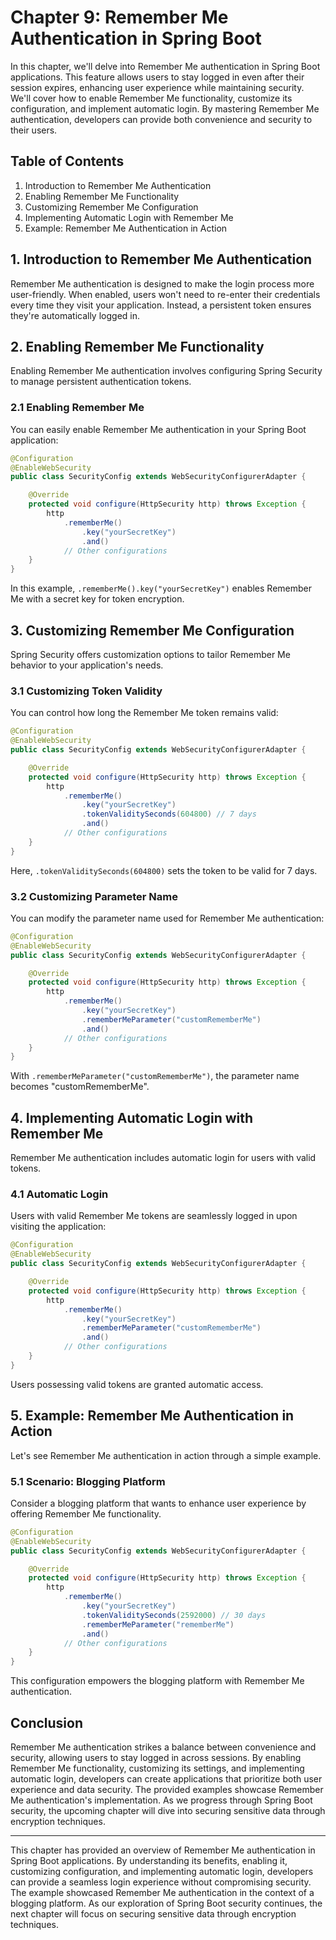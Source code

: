 # Chapter 9: Remember Me Authentication in Spring Boot

In this chapter, we'll delve into Remember Me authentication in Spring Boot applications. This feature allows users to stay logged in even after their session expires, enhancing user experience while maintaining security. We'll cover how to enable Remember Me functionality, customize its configuration, and implement automatic login. By mastering Remember Me authentication, developers can provide both convenience and security to their users.

## Table of Contents

1. Introduction to Remember Me Authentication
2. Enabling Remember Me Functionality
3. Customizing Remember Me Configuration
4. Implementing Automatic Login with Remember Me
5. Example: Remember Me Authentication in Action

## 1. Introduction to Remember Me Authentication

Remember Me authentication is designed to make the login process more user-friendly. When enabled, users won't need to re-enter their credentials every time they visit your application. Instead, a persistent token ensures they're automatically logged in.

## 2. Enabling Remember Me Functionality

Enabling Remember Me authentication involves configuring Spring Security to manage persistent authentication tokens.

### 2.1 Enabling Remember Me

You can easily enable Remember Me authentication in your Spring Boot application:

```java
@Configuration
@EnableWebSecurity
public class SecurityConfig extends WebSecurityConfigurerAdapter {

    @Override
    protected void configure(HttpSecurity http) throws Exception {
        http
            .rememberMe()
                .key("yourSecretKey")
                .and()
            // Other configurations
    }
}
```

In this example, `.rememberMe().key("yourSecretKey")` enables Remember Me with a secret key for token encryption.

## 3. Customizing Remember Me Configuration

Spring Security offers customization options to tailor Remember Me behavior to your application's needs.

### 3.1 Customizing Token Validity

You can control how long the Remember Me token remains valid:

```java
@Configuration
@EnableWebSecurity
public class SecurityConfig extends WebSecurityConfigurerAdapter {

    @Override
    protected void configure(HttpSecurity http) throws Exception {
        http
            .rememberMe()
                .key("yourSecretKey")
                .tokenValiditySeconds(604800) // 7 days
                .and()
            // Other configurations
    }
}
```

Here, `.tokenValiditySeconds(604800)` sets the token to be valid for 7 days.

### 3.2 Customizing Parameter Name

You can modify the parameter name used for Remember Me authentication:

```java
@Configuration
@EnableWebSecurity
public class SecurityConfig extends WebSecurityConfigurerAdapter {

    @Override
    protected void configure(HttpSecurity http) throws Exception {
        http
            .rememberMe()
                .key("yourSecretKey")
                .rememberMeParameter("customRememberMe")
                .and()
            // Other configurations
    }
}
```

With `.rememberMeParameter("customRememberMe")`, the parameter name becomes "customRememberMe".

## 4. Implementing Automatic Login with Remember Me

Remember Me authentication includes automatic login for users with valid tokens.

### 4.1 Automatic Login

Users with valid Remember Me tokens are seamlessly logged in upon visiting the application:

```java
@Configuration
@EnableWebSecurity
public class SecurityConfig extends WebSecurityConfigurerAdapter {

    @Override
    protected void configure(HttpSecurity http) throws Exception {
        http
            .rememberMe()
                .key("yourSecretKey")
                .rememberMeParameter("customRememberMe")
                .and()
            // Other configurations
    }
}
```

Users possessing valid tokens are granted automatic access.

## 5. Example: Remember Me Authentication in Action

Let's see Remember Me authentication in action through a simple example.

### 5.1 Scenario: Blogging Platform

Consider a blogging platform that wants to enhance user experience by offering Remember Me functionality.

```java
@Configuration
@EnableWebSecurity
public class SecurityConfig extends WebSecurityConfigurerAdapter {

    @Override
    protected void configure(HttpSecurity http) throws Exception {
        http
            .rememberMe()
                .key("yourSecretKey")
                .tokenValiditySeconds(2592000) // 30 days
                .rememberMeParameter("rememberMe")
                .and()
            // Other configurations
    }
}
```

This configuration empowers the blogging platform with Remember Me authentication.

## Conclusion

Remember Me authentication strikes a balance between convenience and security, allowing users to stay logged in across sessions. By enabling Remember Me functionality, customizing its settings, and implementing automatic login, developers can create applications that prioritize both user experience and data security. The provided examples showcase Remember Me authentication's implementation. As we progress through Spring Boot security, the upcoming chapter will dive into securing sensitive data through encryption techniques.

---

This chapter has provided an overview of Remember Me authentication in Spring Boot applications. By understanding its benefits, enabling it, customizing configuration, and implementing automatic login, developers can provide a seamless login experience without compromising security. The example showcased Remember Me authentication in the context of a blogging platform. As our exploration of Spring Boot security continues, the next chapter will focus on securing sensitive data through encryption techniques.